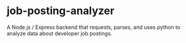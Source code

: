 # job-posting-analyzer
A Node.js / Express backend that requests, parses, and uses python to analyze data about developer job postings.
